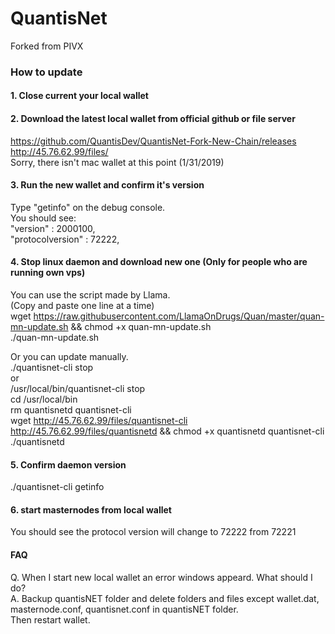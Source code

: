 # QuantisNet  
Forked from PIVX  

### How to update  
#### 1. Close current your local wallet  
  
#### 2. Download the latest local wallet from official github or file server  
https://github.com/QuantisDev/QuantisNet-Fork-New-Chain/releases  
http://45.76.62.99/files/  
Sorry, there isn't mac wallet at this point (1/31/2019)  
  
#### 3. Run the new wallet and confirm it's version  
Type "getinfo" on the debug console.  
You should see:  
"version" : 2000100,  
"protocolversion" : 72222,  
   
#### 4. Stop linux daemon and download new one (Only for people who are running own vps)  
You can use the script made by Llama.  
(Copy and paste one line at a time)  
wget https://raw.githubusercontent.com/LlamaOnDrugs/Quan/master/quan-mn-update.sh && chmod +x quan-mn-update.sh  
./quan-mn-update.sh  
  
Or you can update manually.  
./quantisnet-cli stop  
or  
/usr/local/bin/quantisnet-cli stop  
cd /usr/local/bin  
rm quantisnetd quantisnet-cli  
wget http://45.76.62.99/files/quantisnet-cli http://45.76.62.99/files/quantisnetd && chmod +x quantisnetd quantisnet-cli
./quantisnetd  
  
#### 5. Confirm daemon version  
./quantisnet-cli getinfo  
  
#### 6. start masternodes from local wallet  
You should see the protocol version will change to 72222 from 72221  
  
#### FAQ  
Q. When I start new local wallet an error windows appeard. What should I do?  
A. Backup quantisNET folder and delete folders and files except wallet.dat, masternode.conf, quantisnet.conf in quantisNET folder.  
   Then restart wallet.  

